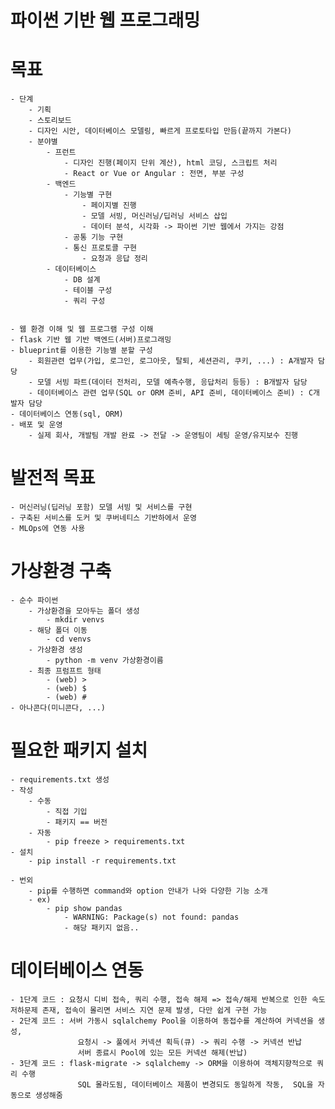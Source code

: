 # 파이썬 기반 웹 프로그래밍

# 목표

    - 단계
        - 기획
        - 스토리보드
        - 디자인 시안, 데이터베이스 모델링, 빠르게 프로토타입 만듬(끝까지 가본다)
        - 분야별
            - 프런트
                - 디자인 진행(페이지 단위 계산), html 코딩, 스크립트 처리
                - React or Vue or Angular : 전면, 부분 구성
            - 백엔드
                - 기능별 구현
                    - 페이지별 진행
                    - 모델 서빙, 머신러닝/딥러닝 서비스 삽입
                    - 데이터 분석, 시각화 -> 파이썬 기반 웹에서 가지는 강점
                - 공통 기능 구현
                - 통신 프로토콜 구현
                    - 요청과 응답 정리
            - 데이터베이스
                - DB 설계
                - 테이블 구성
                - 쿼리 구성


    - 웹 환경 이해 및 웹 프로그램 구성 이해
    - flask 기반 웹 기반 백엔드(서버)프로그래밍
    - blueprint를 이용한 기능별 분할 구성
        - 회원관련 업무(가입, 로그인, 로그아웃, 탈퇴, 세션관리, 쿠키, ...) : A개발자 담당
        - 모델 서빙 파트(데이터 전처리, 모델 예측수행, 응답처리 등등) : B개발자 담당
        - 데이터베이스 관련 업무(SQL or ORM 준비, API 준비, 데이터베이스 준비) : C개발자 담당
    - 데이터베이스 연동(sql, ORM)
    - 배포 및 운영
        - 실제 회사, 개발팀 개발 완료 -> 전달 -> 운영팀이 세팅 운영/유지보수 진행

# 발전적 목표

    - 머신러닝(딥러닝 포함) 모델 서빙 및 서비스를 구현
    - 구축된 서비스를 도커 및 쿠버네티스 기반하에서 운영
    - MLOps에 연동 사용

# 가상환경 구축

    - 순수 파이썬
        - 가상환경을 모아두는 폴더 생성
            - mkdir venvs
        - 해당 폴더 이동
            - cd venvs
        - 가상환경 생성
            - python -m venv 가상환경이름
        - 최종 프럼프트 형태
            - (web) >
            - (web) $
            - (web) #
    - 아나콘다(미니콘다, ...)

# 필요한 패키지 설치

    - requirements.txt 생성
    - 작성
        - 수동
            - 직접 기입
            - 패키지 == 버전
        - 자동
            - pip freeze > requirements.txt
    - 설치
        - pip install -r requirements.txt

    - 번외
        - pip를 수행하면 command와 option 안내가 나와 다양한 기능 소개
        - ex)
            - pip show pandas
                - WARNING: Package(s) not found: pandas
                - 해당 패키지 없음..

# 데이터베이스 연동

    - 1단계 코드 : 요청시 디비 접속, 쿼리 수행, 접속 해제 => 접속/해제 반복으로 인한 속도 저하문제 존재, 접속이 몰리면 서비스 지연 문제 발생, 다만 쉽게 구현 가능
    - 2단계 코드 : 서버 가동시 sqlalchemy Pool을 이용하여 동접수를 계산하여 커넥션을 생성,
                   요청시 -> 풀에서 커넥션 획득(큐) -> 쿼리 수행 -> 커넥션 반납
                   서버 종료시 Pool에 있는 모든 커넥션 해제(반납)
    - 3단계 코드 : flask-migrate -> sqlalchemy -> ORM을 이용하여 객체지향적으로 쿼리 수행
                   SQL 몰라도됨, 데이터베이스 제품이 변경되도 동일하게 작동,  SQL을 자동으로 생성해줌
